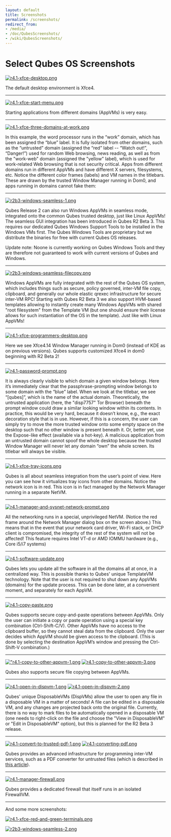 ```yaml
---
layout: default
title: Screenshots
permalink: /screenshots/
redirect_from:
- /media/
- /doc/QubesScreenshots/
- /wiki/QubesScreenshots/
---
```


Select Qubes OS Screenshots
===========================

[![r4.1-xfce-desktop.png](/attachment/wiki/QubesScreenshots/r4.1-xfce-desktop.png)](/attachment/wiki/QubesScreenshots/r4.1-xfce-desktop.png)

The default desktop environment is Xfce4.

* * * * *

[![r4.1-xfce-start-menu.png](/attachment/wiki/QubesScreenshots/r4.1-xfce-start-menu.png)](/attachment/wiki/QubesScreenshots/r4.1-xfce-start-menu.png)

Starting applications from different domains (AppVMs) is very easy.

* * * * *

[![r4.1-xfce-three-domains-at-work.png](/attachment/wiki/QubesScreenshots/r4.1-xfce-three-domains-at-work.png)](/attachment/wiki/QubesScreenshots/r4.1-xfce-three-domains-at-work.png)

In this example, the word processor runs in the “work” domain, which has been assigned the “blue” label. It is fully isolated from other domains, such as the “untrusted” domain (assigned the “red” label -- “Watch out!”, “Danger!”) used for random Web browsing, news reading, as well as from the "work-web" domain (assigned the "yellow" label), which is used for work-related Web browsing that is not security critical. Apps from different domains run in different AppVMs and have different X servers, filesystems, etc. Notice the different color frames (labels) and VM names in the titlebars. These are drawn by the trusted Window Manager running in Dom0, and apps running in domains cannot fake them:

* * * * *

[![r2b3-windows-seamless-1.png](/attachment/wiki/QubesScreenshots/r2b3-windows-seamless-1.png)](/attachment/wiki/QubesScreenshots/r2b3-windows-seamless-1.png)

Qubes Release 2 can also run Windows AppVMs in seamless mode, integrated onto the common Qubes trusted desktop, just like Linux AppVMs! The seamless GUI integration has been introduced in Qubes R2 Beta 3. This requires our dedicated Qubes Windows Support Tools to be installed in the Windows VMs first. The Qubes Windows Tools are proprietary but we distribute the binaries for free with current Qubes OS releases. 

Update note: Noone is currently working on Qubes Windows Tools and they are therefore not guaranteed to work with current versions of Qubes and Windows.

* * * * *

[![r2b3-windows-seamless-filecopy.png](/attachment/wiki/QubesScreenshots/r2b3-windows-seamless-filecopy.png)](/attachment/wiki/QubesScreenshots/r2b3-windows-seamless-filecopy.png)

Windows AppVMs are fully integrated with the rest of the Qubes OS system, which includes things such as secure, policy governed, inter-VM file copy, clipboard, and generally our whole elastic qrexec infrastructure for secure inter-VM RPC! Starting with Qubes R2 Beta 3 we also support HVM-based templates allowing to instantly create many Windows AppVMs with shared "root filesystem" from the Template VM (but one should ensure their license allows for such instantiation of the OS in the template). Just like with Linux AppVMs!

* * * * *

[![r4.1-xfce-programmers-desktop.png](/attachment/wiki/QubesScreenshots/r4.1-xfce-programmers-desktop.png)](/attachment/wiki/QubesScreenshots/r4.1-xfce-programmers-desktop.png)

Here we see Xfce4.14 Window Manager running in Dom0 (instead of KDE as on previous versions). Qubes supports customized Xfce4 in dom0 beginning with R2 Beta 2!

* * * * *

[![r4.1-password-prompt.png](/attachment/wiki/QubesScreenshots/r4.1-password-prompt.png)](/attachment/wiki/QubesScreenshots/r4.1-password-prompt.png)

It is always clearly visible to which domain a given window belongs. Here it’s immediately clear that the passphrase-prompting window belongs to some domain with the “blue” label. When we look at the titlebar, we see “[qubes]”, which is the name of the actual domain. Theoretically, the untrusted application (here, the "disp7757" Tor Browser) beneath the prompt window could draw a similar looking window within its contents. In practice, this would be very hard, because it doesn’t know, e.g., the exact decoration style that is in use. However, if this is a concern, the user can simply try to move the more trusted window onto some empty space on the desktop such that no other window is present beneath it. Or, better yet, use the Expose-like effect (available via a hot-key). A malicious application from an untrusted domain cannot spoof the whole desktop because the trusted Window Manager will never let any domain “own” the whole screen. Its titlebar will always be visible.

* * * * *

[![r4.1-xfce-tray-icons.png](/attachment/wiki/QubesScreenshots/r4.1-xfce-tray-icons.png)](/attachment/wiki/QubesScreenshots/r4.1-xfce-tray-icons.png)

Qubes is all about seamless integration from the user’s point of view. Here you can see how it virtualizes tray icons from other domains. Notice the network icon is in red. This icon is in fact managed by the Network Manager running in a separate NetVM.

* * * * *

[![r4.1-manager-and-sysnet-network-prompt.png](/attachment/wiki/QubesScreenshots/r4.1-manager-and-sysnet-network-prompt.png)](/attachment/wiki/QubesScreenshots/r4.1-manager-and-sysnet-network-prompt.png)

All the networking runs in a special, unprivileged NetVM. (Notice the red frame around the Network Manager dialog box on the screen above.) This means that in the event that your network card driver, Wi-Fi stack, or DHCP client is compromised, the integrity of the rest of the system will not be affected! This feature requires Intel VT-d or AMD IOMMU hardware (e.g., Core i5/i7 systems)
* * * * *

[![r4.1-software-update.png](/attachment/wiki/QubesScreenshots/r4.1-software-update.png)](/attachment/wiki/QubesScreenshots/r4.1-software-update.png)

Qubes lets you update all the software in all the domains all at once, in a centralized way. This is possible thanks to Qubes' unique TemplateVM technology. Note that the user is not required to shut down any AppVMs (domains) for the update process. This can be done later, at a convenient moment, and separately for each AppVM.

* * * * *

[![r4.1-copy-paste.png](/attachment/wiki/QubesScreenshots/r4.1-copy-paste.png)](/attachment/wiki/QubesScreenshots/r4.1-copy-paste.png)

Qubes supports secure copy-and-paste operations between AppVMs. Only the user can initiate a copy or paste operation using a special key combination (Ctrl-Shift-C/V). Other AppVMs have no access to the clipboard buffer, so they cannot steal data from the clipboard. Only the user decides which AppVM should be given access to the clipboard. (This is done by selecting the destination AppVM’s window and pressing the Ctrl-Shift-V combination.)

* * * * *

[!["r4.1-copy-to-other-appvm-1.png](/attachment/wiki/QubesScreenshots/r4.1-copy-to-other-appvm-1.png)](/attachment/wiki/QubesScreenshots/r4.1-copy-to-other-appvm-1.png) [![r4.1-copy-to-other-appvm-3.png](/attachment/wiki/QubesScreenshots/r4.1-copy-to-other-appvm-2.png)](/attachment/wiki/QubesScreenshots/r4.1-copy-to-other-appvm-2.png)

Qubes also supports secure file copying between AppVMs.

* * * * *

[![r4.1-open-in-dispvm-1.png](/attachment/wiki/QubesScreenshots/r4.1-open-in-dispvm-1.png)](/attachment/wiki/QubesScreenshots/r4.1-open-in-dispvm-1.png) [![r4.1-open-in-dispvm-2.png](/attachment/wiki/QubesScreenshots/r4.1-open-in-dispvm-2.png)](/attachment/wiki/QubesScreenshots/r4.1-open-in-dispvm-2.png)

Qubes' unique DisposableVMs (DispVMs) allow the user to open any file in a disposable VM in a matter of seconds! A file can be edited in a disposable VM, and any changes are projected back onto the original file. Currently, there is no way to mark files to be automatically opened in a disposable VM (one needs to right-click on the file and choose the "View in DisposableVM" or "Edit in DisposableVM" option), but this is planned for the R2 Beta 3 release.

* * * * *

[![r4.1-convert-to-trusted-pdf-1.png](/attachment/wiki/QubesScreenshots/r4.1-convert-to-trusted-pdf-1.png)](/attachment/wiki/QubesScreenshots/r4.1-convert-to-trusted-pdf-1.png) [![r4.1-converting-pdf.png](/attachment/wiki/QubesScreenshots/r4.1-converting-pdf.png)](/attachment/wiki/QubesScreenshots/r4.1-converting-pdf.png)

Qubes provides an advanced infrastructure for programming inter-VM services, such as a PDF converter for untrusted files (which is described in [this article](https://blog.invisiblethings.org/2013/02/21/converting-untrusted-pdfs-into-trusted.html)).

* * * * *

[![r4.1-manager-firewall.png](/attachment/wiki/QubesScreenshots/r4.1-manager-firewall.png)](/attachment/wiki/QubesScreenshots/r4.1-manager-firewall.png)

Qubes provides a dedicated firewall that itself runs in an isolated FirewallVM.

* * * * *

And some more screenshots:

[![r4.1-xfce-red-and-green-terminals.png](/attachment/wiki/QubesScreenshots/r4.1-xfce-red-and-green-terminals.png)](/attachment/wiki/QubesScreenshots/r4.1-xfce-red-and-green-terminals.png)

[![r2b3-windows-seamless-2.png](/attachment/wiki/QubesScreenshots/r2b3-windows-seamless-2.png)](/attachment/wiki/QubesScreenshots/r2b3-windows-seamless-2.png)

